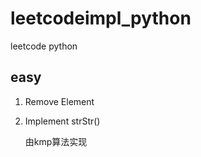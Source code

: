 # leetcodeimpl_python
leetcode python

## easy
1. Remove Element
2. Implement strStr()
   
   由kmp算法实现
